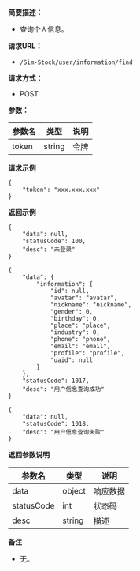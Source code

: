 **简要描述：**

- 查询个人信息。

**请求URL：**

- ` /Sim-Stock/user/information/find `

**请求方式：**

- POST

**参数：**

| 参数名 | 类型 | 说明 |
| --- | --- | --- |
| token | string | 令牌 |

**请求示例**

```
{
	"token": "xxx.xxx.xxx"
}
```

**返回示例**

```
{
    "data": null,
    "statusCode": 100,
    "desc": "未登录"
}

{
    "data": {
        "information": {
            "id": null,
            "avatar": "avatar",
            "nickname": "nickname",
            "gender": 0,
            "birthday": 0,
            "place": "place",
            "industry": 0,
            "phone": "phone",
            "email": "email",
            "profile": "profile",
            "uaid": null
        }
    },
    "statusCode": 1017,
    "desc": "用户信息查询成功"
}

{
    "data": null,
    "statusCode": 1018,
    "desc": "用户信息查询失败"
}
```

 **返回参数说明**

| 参数名 | 类型 | 说明 |
| --- | --- | --- |
| data | object | 响应数据 |
| statusCode | int | 状态码 |
| desc | string | 描述 |

 **备注**

- 无。